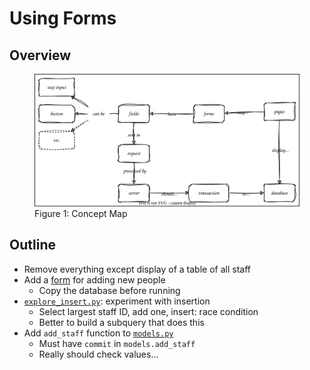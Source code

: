 # Using Forms

## Overview

<figure id="forms-concept-map">
  <img src="forms_concept_map.svg" alt="concept map of HTML forms"/>
  <figcaption>Figure 1: Concept Map</figcaption>
</figure>

<p id="terms"></p>

## Outline

-   Remove everything except display of a table of all staff
-   Add a [form](g:form) for adding new people
    -   Copy the database before running
-   [`explore_insert.py`](./explore_insert.py): experiment with insertion
    -   Select largest staff ID, add one, insert: race condition
    -   Better to build a subquery that does this
-   Add `add_staff` function to [`models.py`](./models.py)
    -   Must have `commit` in `models.add_staff`
    -   Really should check values…
